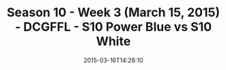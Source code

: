 ---
title: Season 10 - Week 3 (March 15, 2015) - DCGFFL - S10 Power Blue vs S10 White
teams-score:
- team: _teams/s10-power-blue.md
  score: 26
- team: _teams/s10-white.md
  score: 20
mvp: Jerrell P. (Power Blue); Jim R. (White)
game-ball: N/A
sportsperson: ''
season: 10
week: 3
date: '2015-03-16T14:28:10'
pageid: season-10-week-three-4434-vs-4449
---